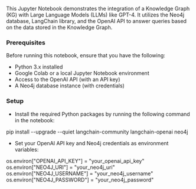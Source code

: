 This Jupyter Notebook demonstrates the integration of a Knowledge Graph (KG) with Large Language Models (LLMs) like GPT-4. It utilizes the Neo4j database, LangChain library, and the OpenAI API to answer queries based on the data stored in the Knowledge Graph.

### Prerequisites
Before running this notebook, ensure that you have the following:

* Python 3.x installed
* Google Colab or a local Jupyter Notebook environment
* Access to the OpenAI API (with an API key)
* A Neo4j database instance (with credentials)

### Setup
* Install the required Python packages by running the following command in the notebook: 

pip install --upgrade --quiet langchain-community langchain-openai neo4j

* Set your OpenAI API key and Neo4j credentials as environment variables: 

os.environ["OPENAI_API_KEY"] = "your_openai_api_key"
os.environ["NEO4J_URI"] = "your_neo4j_uri"
os.environ["NEO4J_USERNAME"] = "your_neo4j_username"
os.environ["NEO4J_PASSWORD"] = "your_neo4j_password"

